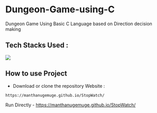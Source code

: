 # Dungeon-Game-using-C
Dungeon Game Using Basic C  Language based on Direction decision making

## Tech Stacks Used :

<a target="_blank" href="https://www.w3schools.in/c-tutorial/"><img src="https://img.shields.io/badge/C-00599C?style=for-the-badge&logo=c&logoColor=white"></img></a>

## How to use Project

- Download or clone the repository Website : 

```
https://manthanugemuge.github.io/StopWatch/
```
Run Directly - https://manthanugemuge.github.io/StopWatch/
